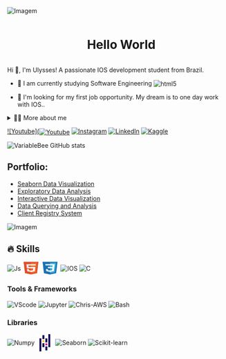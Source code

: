 <!-- GIF -->
<p align="left">
  <img align="center" src="https://user-images.githubusercontent.com/74038190/212748842-9fcbad5b-6173-4175-8a61-521f3dbb7514.gif" alt="Imagem">
</p>

<!--título-->
<div id="user-content-toc">
  <ul align="center">
    <summary><h1 style="display: inline-block">Hello World</h1></summary>
</div>

<!-- Presentation -->
<p>
  Hi 👋, I'm Ulysses! A passionate IOS development student from Brazil.

  - 🌱 I am currently studying Software Engineering <img align="center" alt="html5" src="https://img.shields.io/badge/Edx-193A3E?style=for-the-badge&logo=edx&logoColor=white" />

  - 🔭 I'm looking for my first job opportunity. My dream is to one day work with IOS..
</p>

<!-- Dropdown -->
<details>
  <summary>👨‍💻 More about me</summary>

  - 💬 I am 26 years old, currently living in Brazil. I have fluency in English and have experience with SQL, Python, Data Analysis, Data visualization, and Machine Learning. I'm also a content creator on YouTube since 2018, which helped me develop important skills such as creativity, communication, marketing, analytical capability, community and social media management.

  - ⚡ I enjoy reading, whether it's a good book, manga, or comics, as well as watching movies and playing games! I believe that our personal interests contribute to a more refined perception of things and problem-solving. \o/
</details>

<!-- Links -->

 
[![Youtube](<img align="center" alt="Youtube" height="30" width="40" src=https://user-images.githubusercontent.com/74038190/235294007-de441046-823e-4eff-89bf-d4df52858b65.gif)>](https://www.youtube.com/channel/UC177sCc63-aazx2T3n1LGWg)
[![Instagram](https://img.shields.io/badge/Instagram-E4405F?style=for-the-badge&logo=instagram&logoColor=white)](https://www.instagram.com/toquinhaman/)
[![LinkedIn](https://img.shields.io/badge/LinkedIn-0077B5?style=for-the-badge&logo=linkedin&logoColor=white)](https://www.linkedin.com/in/christian-oliveira-925532257/)
[![Kaggle](https://img.shields.io/badge/Kaggle-20BEFF?style=for-the-badge&logo=Kaggle&logoColor=white)](https://www.kaggle.com/variablebee)


<!-- GithubStats -->
![VariableBee GitHub stats](https://github-readme-stats.vercel.app/api?username=variablebee&show_icons=true&theme=gotham)

<!-- Portfolio -->
## Portfolio:
- [Seaborn Data Visualization](https://github.com/VariableBee/seaborn-data-visualization)
- [Exploratory Data Analysis](https://github.com/VariableBee/EDA_Loggi)
- [Interactive Data Visualization](https://github.com/VariableBee/COVID_19_DASHBOARD)
- [Data Querying and Analysis](https://github.com/VariableBee/AWS_Athena_Queries)
- [Client Registry System](https://github.com/VariableBee/Cartorio)

<!-- GIF -->
<p align="left">
  <img align="center" src="https://user-images.githubusercontent.com/74038190/213910845-af37a709-8995-40d6-be59-724526e3c3d7.gif" alt="Imagem">
</p>

## 🔥 Skills
<!-- Skills: Programming Languages -->
  <div style="flex-basis: 48%;">
    <img align="center" alt="Js" height="30" width="40" src="https://user-images.githubusercontent.com/74038190/212257454-16e3712e-945a-4ca2-b238-408ad0bf87e6.gif">
    <img align="center" alt="HTML" height="30" width="40" src="https://raw.githubusercontent.com/devicons/devicon/master/icons/html5/html5-original.svg">
    <img align="center" alt="CSS" height="30" width="40" src="https://raw.githubusercontent.com/devicons/devicon/master/icons/css3/css3-original.svg">
    <img align="center" alt="IOS" height="30" width="40" src="https://user-images.githubusercontent.com/74038190/212281780-0afd9616-8310-46e9-a898-c4f5269f1387.gif">
    <img align="center" alt="C" height="30" width="40" src="https://cdn.jsdelivr.net/gh/devicons/devicon/icons/c/c-original.svg">
  </div>
  
  <!-- Skills: Tools & Frameworks -->
  <div style="flex-basis: 48%;">
    <h3>Tools & Frameworks</h3>
    <img align="center" alt="VScode" height="30" width="40" src="https://cdn.jsdelivr.net/gh/devicons/devicon/icons/vscode/vscode-original.svg">
    <img align="center" alt="Jupyter" height="30" width="40" src="https://cdn.jsdelivr.net/gh/devicons/devicon/icons/jupyter/jupyter-original.svg">
    <img align="center" alt="Chris-AWS" height="30" width="40" src="https://cdn.jsdelivr.net/gh/devicons/devicon/icons/git/git-original.svg">
    <img align="center" alt="Bash" height="30" width="40" src="https://cdn.jsdelivr.net/gh/devicons/devicon/icons/bash/bash-original.svg">
  </div>
  
  <!-- Skills: Libraries -->
  <div style="flex-basis: 48%;">
    <h3>Libraries</h3>
    <img align="center" alt="Numpy" height="30" width="40" src="https://cdn.jsdelivr.net/gh/devicons/devicon/icons/numpy/numpy-original.svg">
    <img align="center" alt="Pandas" src="https://raw.githubusercontent.com/devicons/devicon/2ae2a900d2f041da66e950e4d48052658d850630/icons/pandas/pandas-original.svg" alt="pandas" width="40" height="40"/>
    <img align="center" alt="Seaborn" src="https://seaborn.pydata.org/_images/logo-mark-lightbg.svg" alt="seaborn" width="40" height="40"/>
    <img align="center" alt="Scikit-learn" src="https://upload.wikimedia.org/wikipedia/commons/0/05/Scikit_learn_logo_small.svg" alt="scikit_learn" width="40" height="40"/>
  </div>

